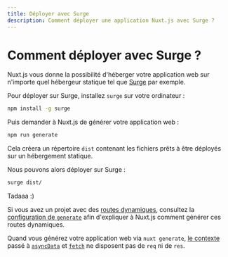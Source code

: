 ```yaml
---
title: Déployer avec Surge
description: Comment déployer une application Nuxt.js avec Surge ?
---
```


# Comment déployer avec Surge ?

Nuxt.js vous donne la possibilité d'héberger votre application web sur n'importe quel hébergeur statique tel que [Surge](https://surge.sh/) par exemple.

Pour déployer sur Surge, installez `surge` sur votre ordinateur :

```bash
npm install -g surge
```

Puis demander à Nuxt.js de générer votre application web :

```bash
npm run generate
```

Cela créera un répertoire `dist` contenant les fichiers prêts à être déployés sur un hébergement statique.

Nous pouvons alors déployer sur Surge :

```bash
surge dist/
```

Tadaaa :)

Si vous avez un projet avec des [routes dynamiques](/guide/routing#routes-dynamiques), consultez la [configuration de `generate`](/api/configuration-generate) afin d'expliquer à Nuxt.js comment générer ces routes dynamiques.

<div class="Alert">

Quand vous générez votre application web via `nuxt generate`, [le contexte](/api) passé à [`asyncData`](/guide/async-data) et [`fetch`](/guide/vuex-store#la-m-thode-fetch) ne disposent pas de `req` ni de `res`.

</div>

